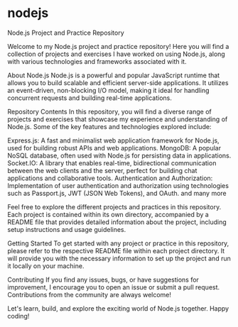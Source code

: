 # nodejs
Node.js Project and Practice Repository

Welcome to my Node.js project and practice repository! Here you will find a collection of projects and exercises I have worked on using Node.js,
along with various technologies and frameworks associated with it.

About Node.js
Node.js is a powerful and popular JavaScript runtime that allows you to build scalable and efficient server-side applications.
It utilizes an event-driven, non-blocking I/O model, making it ideal for handling concurrent requests and building real-time applications.

Repository Contents
In this repository, you will find a diverse range of projects and exercises that showcase my experience and understanding of Node.js.
Some of the key features and technologies explored include:

Express.js: A fast and minimalist web application framework for Node.js, used for building robust APIs and web applications.
MongoDB: A popular NoSQL database, often used with Node.js for persisting data in applications.
Socket.IO: A library that enables real-time, bidirectional communication between the web clients and the server, perfect for building chat applications and collaborative tools.
Authentication and Authorization: Implementation of user authentication and authorization using technologies such as Passport.js, JWT (JSON Web Tokens), and OAuth.
and many more 

Feel free to explore the different projects and practices in this repository. Each project is contained within its own directory, 
accompanied by a README file that provides detailed information about the project, including setup instructions and usage guidelines.

Getting Started
To get started with any project or practice in this repository, please refer to the respective README file within each project directory. 
It will provide you with the necessary information to set up the project and run it locally on your machine.

Contributing
If you find any issues, bugs, or have suggestions for improvement, I encourage you to open an issue or submit a pull request. Contributions from the community are always welcome!

Let's learn, build, and explore the exciting world of Node.js together. Happy coding!
